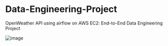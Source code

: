 # Data-Engineering-Project
OpenWeather API using airflow on AWS EC2: End-to-End Data Engineering Project


![image](https://github.com/bukolas/Data-Engineering-Project/assets/33062030/c017e189-52b3-4148-9669-303e8b6a7ac5)

